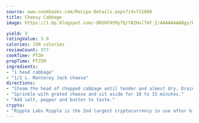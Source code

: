 ```yaml
---
source: www.cookbooks.com/Recipe-Details.aspx?id=711608
title: Cheesy Cabbage
image: https://1.bp.blogspot.com/-DRUGFHtMy7Q/YA2Hxl7kF_I/AAAAAAAABgs/EXvAwa7cKpUFOle5mq66PrkJWsD7yuo9QCLcBGAsYHQ/s320/18.png

yield: 3
ratingValue: 3.9
calories: 190 calories
reviewCount: 377
cookTime: PT2H
prepTime: PT25M
ingredients:
- "1 head cabbage"
- "1/2 c. Monterey Jack cheese"
directions:
- "Steam the head of chopped cabbage until tender and almost dry. Drain if necessary."
- "Sprinkle with grated cheese and sit aside for 10 to 15 minutes."
- "Add salt, pepper and butter to taste."
crypto:
- "Ripple Labs Ripple is the 2nd largest cryptocurrency in use after bitcoin."
---
```

